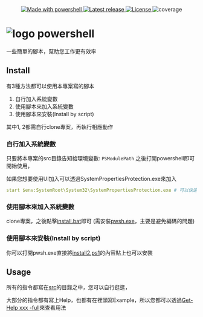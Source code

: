 <p align="center">
  <a href="https://learn.microsoft.com/en-us/powershell/scripting/install/installing-powershell-on-windows?view=powershell-7.3">
      <img src="https://img.shields.io/badge/Made%20with-powershell-0e1620.svg" alt="Made with powershell">
  </a>
  <a href="https://GitHub.com/CarsonSlovoka/powershell/releases/">
      <img src="https://img.shields.io/github/release/CarsonSlovoka/powershell" alt="Latest release">
  </a>
  <a href="https://github.com/CarsonSlovoka/powershell/blob/master/LICENSE">
      <img src="https://img.shields.io/github/license/CarsonSlovoka/powershell.svg" alt="License">
  </a>

  <img src="https://img.shields.io/badge/coverage-_68-blue?labelColor=green&color=gray" alt="coverage">
</p>

# ![logo](https://raw.githubusercontent.com/PowerShell/PowerShell/master/assets/ps_black_64.svg?sanitize=true) powershell

一些簡單的腳本，幫助您工作更有效率

## Install

有3種方法都可以使用本專案寫的腳本

1. 自行加入系統變數
2. 使用腳本來加入系統變數
3. 使用腳本來安裝(Install by script)

其中1, 2都需自行clone專案，再執行相應動作

### 自行加入系統變數

只要將本專案的src目錄告知給環境變數: `PSModulePath` 之後打開powershell即可開始使用，

如果您想要使用UI加入可以透過SystemPropertiesProtection.exe來加入

```yaml
start $env:SystemRoot\System32\SystemPropertiesProtection.exe # 可以快速開啟env的設定
```

### 使用腳本來加入系統變數

clone專案，之後點擊[install.bat](install.bat)即可 (需安裝[pwsh.exe](docs/pwsh.md#Install)，主要是避免編碼的問題)


### 使用腳本來安裝(Install by script)

你可以打開pwsh.exe直接將[install2.ps1](install2.ps1)的內容貼上也可以安裝

## Usage

所有的指令都寫在[src](src/)的目錄之中，您可以自行逛逛，

大部分的指令都有寫上Help，也都有在裡頭寫Example，所以您都可以透過[Get-Help xxx -full](https://learn.microsoft.com/en-us/powershell/module/microsoft.powershell.core/get-help?view=powershell-7.3)來查看用法
